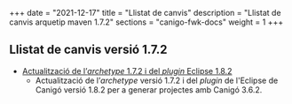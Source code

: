 +++
date        = "2021-12-17"
title       = "Llistat de canvis"
description = "Llistat de canvis arquetip maven 1.7.2"
sections    = "canigo-fwk-docs"
weight		= 1
+++

## Llistat de canvis versió 1.7.2

- [Actualització de l’_archetype_ 1.7.2 i del _plugin_ Eclipse 1.8.2](/noticies/2021-12-17-CAN-Actualitzacio_archetype_1_7_2_plugin_eclipse_1_8_2)
   - Actualització de l’_archetype_ versió 1.7.2 i del _plugin_ de l'Eclipse de Canigó versió 1.8.2 per a generar projectes amb Canigó 3.6.2.
